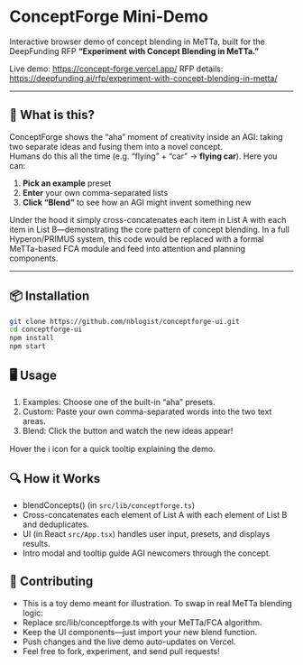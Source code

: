 # ConceptForge Mini-Demo

Interactive browser demo of concept blending in MeTTa, built for the DeepFunding RFP **“Experiment with Concept Blending in MeTTa.”**

Live demo: https://concept-forge.vercel.app/
RFP details: https://deepfunding.ai/rfp/experiment-with-concept-blending-in-metta/

---

## 🚀 What is this?

ConceptForge shows the “aha” moment of creativity inside an AGI: taking two separate ideas and fusing them into a novel concept.  
Humans do this all the time (e.g. “flying” + “car” → **flying car**). Here you can:

1. **Pick an example** preset  
2. **Enter** your own comma-separated lists  
3. **Click “Blend”** to see how an AGI might invent something new  

Under the hood it simply cross-concatenates each item in List A with each item in List B—demonstrating the core pattern of concept blending. In a full Hyperon/PRIMUS system, this code would be replaced with a formal MeTTa-based FCA module and feed into attention and planning components.

---

## 📦 Installation

```bash
git clone https://github.com/nblogist/conceptforge-ui.git
cd conceptforge-ui
npm install
npm start
```

## 🖥️ Usage
1. Examples: Choose one of the built-in “aha” presets.
2. Custom: Paste your own comma-separated words into the two text areas.
3. Blend: Click the button and watch the new ideas appear!

Hover the ℹ️ icon for a quick tooltip explaining the demo.

## 🔍 How it Works
- blendConcepts() (in `src/lib/conceptforge.ts`)
- Cross-concatenates each element of List A with each element of List B and deduplicates.
- UI (in React `src/App.tsx`) handles user input, presets, and displays results.
- Intro modal and tooltip guide AGI newcomers through the concept.

## 🤝 Contributing
- This is a toy demo meant for illustration. To swap in real MeTTa blending logic:
- Replace src/lib/conceptforge.ts with your MeTTa/FCA algorithm.
- Keep the UI components—just import your new blend function.
- Push changes and the live demo auto-updates on Vercel.
- Feel free to fork, experiment, and send pull requests!